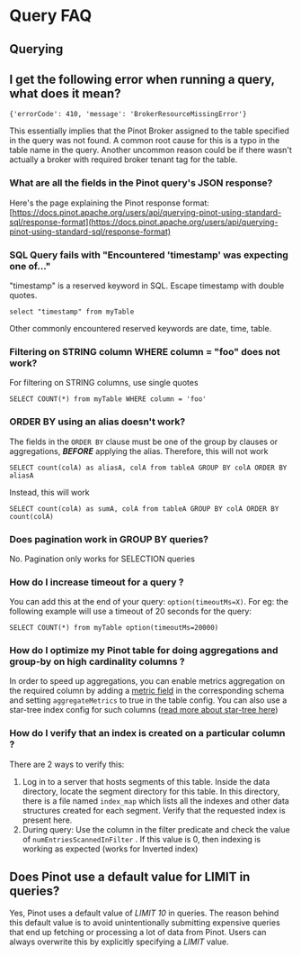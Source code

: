 # Query FAQ

## Querying

## I get the following error when running a query, what does it mean?

```text
{'errorCode': 410, 'message': 'BrokerResourceMissingError'}
```

This essentially implies that the Pinot Broker assigned to the table specified in the query was not found. A common root cause for this is a typo in the table name in the query. Another uncommon reason could be if there wasn't actually a broker with required broker tenant tag for the table.

### What are all the fields in the Pinot query's JSON response?

Here's the page explaining the Pinot response format: [https://docs.pinot.apache.org/users/api/querying-pinot-using-standard-sql/response-format](https://docs.pinot.apache.org/users/api/querying-pinot-using-standard-sql/response-format)

### SQL Query fails with "Encountered 'timestamp' was expecting one of..."

"timestamp" is a reserved keyword in SQL. Escape timestamp with double quotes. 

```text
select "timestamp" from myTable
```

Other commonly encountered reserved keywords are date, time, table.

### Filtering on STRING column WHERE column = "foo" does not work?

For filtering on STRING columns, use single quotes

```text
SELECT COUNT(*) from myTable WHERE column = 'foo'
```

### ORDER BY using an alias doesn't work?

The fields in the `ORDER BY` clause must be one of the group by clauses or aggregations, _**BEFORE**_ applying the alias. Therefore, this will not work

```text
SELECT count(colA) as aliasA, colA from tableA GROUP BY colA ORDER BY aliasA
```

Instead, this will work

```text
SELECT count(colA) as sumA, colA from tableA GROUP BY colA ORDER BY count(colA)
```

### Does pagination work in GROUP BY queries?

No. Pagination only works for SELECTION queries

### How do I increase timeout for a query ?

You can add this at the end of your query: `option(timeoutMs=X)`. For eg: the following example will use a timeout of 20 seconds for the query:

```text
SELECT COUNT(*) from myTable option(timeoutMs=20000)
```

### How do I optimize my Pinot table for doing aggregations and group-by on high cardinality columns ?

In order to speed up aggregations, you can enable metrics aggregation on the required column by adding a [metric field](https://docs.pinot.apache.org/configuration-reference/schema#metricfieldspecs) in the corresponding schema and setting `aggregateMetrics` to true in the table config. You can also use a star-tree index config for such columns \([read more about star-tree here](https://docs.pinot.apache.org/basics/indexing/star-tree-index)\)  

### How do I verify that an index is created on a particular column ?

There are 2 ways to verify this:

1. Log in to a server that hosts segments of this table. Inside the data directory, locate the segment directory for this table. In this directory, there is a file named `index_map` which lists all the indexes and other data structures created for each segment. Verify that the requested index is present here.
2. During query: Use the column in the filter predicate and check the value of `numEntriesScannedInFilter` . If this value is 0, then indexing is working as expected \(works for Inverted index\)

## Does Pinot use a default value for LIMIT in queries?

Yes, Pinot uses a default value of _LIMIT 10_ in queries. The reason behind this default value is to avoid unintentionally submitting expensive queries that end up fetching or processing a lot of data from Pinot. Users can always overwrite this by explicitly specifying a _LIMIT_ value. 



